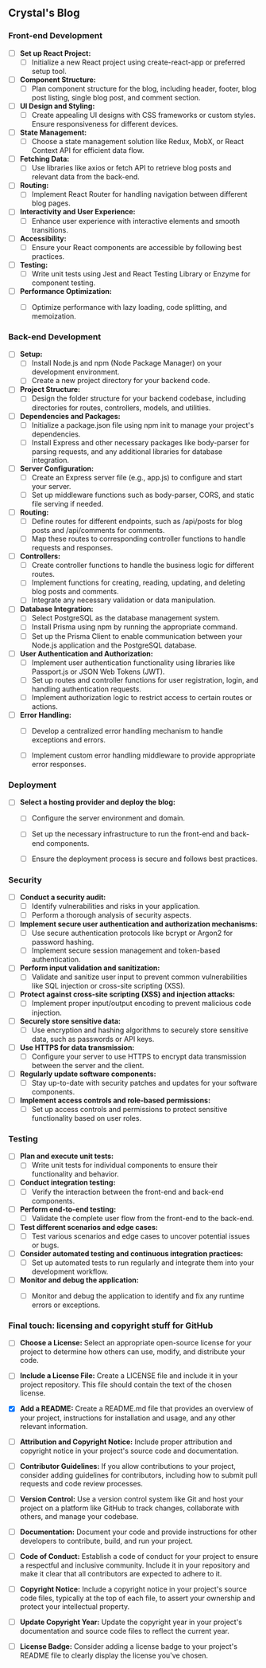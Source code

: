 ## Crystal's Blog

### Front-end Development

- [ ] **Set up React Project:**
  - [ ] Initialize a new React project using create-react-app or preferred setup tool.

- [ ] **Component Structure:**
  - [ ] Plan component structure for the blog, including header, footer, blog post listing, single blog post, and comment section.

- [ ] **UI Design and Styling:**
  - [ ] Create appealing UI designs with CSS frameworks or custom styles. Ensure responsiveness for different devices.

- [ ] **State Management:**
  - [ ] Choose a state management solution like Redux, MobX, or React Context API for efficient data flow.

- [ ] **Fetching Data:**
  - [ ] Use libraries like axios or fetch API to retrieve blog posts and relevant data from the back-end.

- [ ] **Routing:**
  - [ ] Implement React Router for handling navigation between different blog pages.

- [ ] **Interactivity and User Experience:**
  - [ ] Enhance user experience with interactive elements and smooth transitions.

- [ ] **Accessibility:**
  - [ ] Ensure your React components are accessible by following best practices.

- [ ] **Testing:**
  - [ ] Write unit tests using Jest and React Testing Library or Enzyme for component testing.

- [ ] **Performance Optimization:**
  - [ ] Optimize performance with lazy loading, code splitting, and memoization.


### Back-end Development

- [ ] **Setup:**
  - [ ] Install Node.js and npm (Node Package Manager) on your development environment.
  - [ ] Create a new project directory for your backend code.

- [ ] **Project Structure:**
  - [ ] Design the folder structure for your backend codebase, including directories for routes, controllers, models, and utilities.

- [ ] **Dependencies and Packages:**
  - [ ] Initialize a package.json file using npm init to manage your project's dependencies.
  - [ ] Install Express and other necessary packages like body-parser for parsing requests, and any additional libraries for database integration.

- [ ] **Server Configuration:**
  - [ ] Create an Express server file (e.g., app.js) to configure and start your server.
  - [ ] Set up middleware functions such as body-parser, CORS, and static file serving if needed.

- [ ] **Routing:**
  - [ ] Define routes for different endpoints, such as /api/posts for blog posts and /api/comments for comments.
  - [ ] Map these routes to corresponding controller functions to handle requests and responses.

- [ ] **Controllers:**
  - [ ] Create controller functions to handle the business logic for different routes.
  - [ ] Implement functions for creating, reading, updating, and deleting blog posts and comments.
  - [ ] Integrate any necessary validation or data manipulation.

- [ ] **Database Integration:**
  - [ ] Select PostgreSQL as the database management system.
  - [ ] Install Prisma using npm by running the appropriate command.
  - [ ] Set up the Prisma Client to enable communication between your Node.js application and the PostgreSQL database.

- [ ] **User Authentication and Authorization:**
  - [ ] Implement user authentication functionality using libraries like Passport.js or JSON Web Tokens (JWT).
  - [ ] Set up routes and controller functions for user registration, login, and handling authentication requests.
  - [ ] Implement authorization logic to restrict access to certain routes or actions.

- [ ] **Error Handling:**
  - [ ] Develop a centralized error handling mechanism to handle exceptions and errors.
  - [ ] Implement custom error handling middleware to provide appropriate error responses.


### Deployment

- [ ] **Select a hosting provider and deploy the blog:**
  - [ ] Configure the server environment and domain.
  - [ ] Set up the necessary infrastructure to run the front-end and back-end components.
  - [ ] Ensure the deployment process is secure and follows best practices.


### Security

- [ ] **Conduct a security audit:**
  - [ ] Identify vulnerabilities and risks in your application.
  - [ ] Perform a thorough analysis of security aspects.

- [ ] **Implement secure user authentication and authorization mechanisms:**
  - [ ] Use secure authentication protocols like bcrypt or Argon2 for password hashing.
  - [ ] Implement secure session management and token-based authentication.

- [ ] **Perform input validation and sanitization:**
  - [ ] Validate and sanitize user input to prevent common vulnerabilities like SQL injection or cross-site scripting (XSS).

- [ ] **Protect against cross-site scripting (XSS) and injection attacks:**
  - [ ] Implement proper input/output encoding to prevent malicious code injection.

- [ ] **Securely store sensitive data:**
  - [ ] Use encryption and hashing algorithms to securely store sensitive data, such as passwords or API keys.

- [ ] **Use HTTPS for data transmission:**
  - [ ] Configure your server to use HTTPS to encrypt data transmission between the server and the client.

- [ ] **Regularly update software components:**
  - [ ] Stay up-to-date with security patches and updates for your software components.

- [ ] **Implement access controls and role-based permissions:**
  - [ ] Set up access controls and permissions to protect sensitive functionality based on user roles.

### Testing

- [ ] **Plan and execute unit tests:**
  - [ ] Write unit tests for individual components to ensure their functionality and behavior.

- [ ] **Conduct integration testing:**
  - [ ] Verify the interaction between the front-end and back-end components.

- [ ] **Perform end-to-end testing:**
  - [ ] Validate the complete user flow from the front-end to the back-end.

- [ ] **Test different scenarios and edge cases:**
  - [ ] Test various scenarios and edge cases to uncover potential issues or bugs.

- [ ] **Consider automated testing and continuous integration practices:**
  - [ ] Set up automated tests to run regularly and integrate them into your development workflow.

- [ ] **Monitor and debug the application:**
  - [ ] Monitor and debug the application to identify and fix any runtime errors or exceptions.


### Final touch: licensing and copyright stuff for GitHub

- [ ] **Choose a License:** Select an appropriate open-source license for your project to determine how others can use, modify, and distribute your code.

- [ ] **Include a License File:** Create a LICENSE file and include it in your project repository. This file should contain the text of the chosen license.

- [x] **Add a README:** Create a README.md file that provides an overview of your project, instructions for installation and usage, and any other relevant information.

- [ ] **Attribution and Copyright Notice:** Include proper attribution and copyright notice in your project's source code and documentation.

- [ ] **Contributor Guidelines:** If you allow contributions to your project, consider adding guidelines for contributors, including how to submit pull requests and code review processes.

- [ ] **Version Control:** Use a version control system like Git and host your project on a platform like GitHub to track changes, collaborate with others, and manage your codebase.

- [ ] **Documentation:** Document your code and provide instructions for other developers to contribute, build, and run your project.

- [ ] **Code of Conduct:** Establish a code of conduct for your project to ensure a respectful and inclusive community. Include it in your repository and make it clear that all contributors are expected to adhere to it.

- [ ] **Copyright Notice:** Include a copyright notice in your project's source code files, typically at the top of each file, to assert your ownership and protect your intellectual property.

- [ ] **Update Copyright Year:** Update the copyright year in your project's documentation and source code files to reflect the current year.

- [ ] **License Badge:** Consider adding a license badge to your project's README file to clearly display the license you've chosen.
